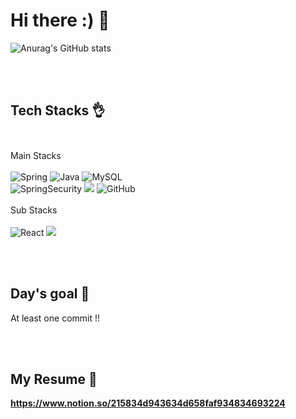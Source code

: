 # Hi there :) 👋

![Anurag's GitHub stats](https://github-readme-stats.vercel.app/api?username=Fouink&show_icons=true&theme=radical)

<br/><br/>

## Tech Stacks 👌 <br/><br/>
Main Stacks <br/><br/>
<img alt="Spring" src ="https://img.shields.io/badge/SpringBoot-6DB33F.svg?&style=for-the-badge&logo=Spring&logoColor=white"/>
<img alt="Java" src ="https://img.shields.io/badge/Java-007396.svg?&style=for-the-badge&logo=Java&logoColor=white"/>
<img alt="MySQL" src ="https://img.shields.io/badge/MySQL-4479A1.svg?&style=for-the-badge&logo=MySQL&logoColor=white"/>
<br/>
<img alt="SpringSecurity" src ="https://img.shields.io/badge/SpringSecurity-6DB33F.svg?&style=for-the-badge&logo=SpringSecurity&logoColor=white"/>
<img src="https://img.shields.io/badge/jquery-0769AD?style=for-the-badge&logo=jquery&logoColor=white">
<img alt="GitHub" src ="https://img.shields.io/badge/GitHub-F05032.svg?&style=for-the-badge&logo=GitHub&logoColor=white"/>
<br/><br/>
Sub Stacks <br/><br/>
<img alt="React" src ="https://img.shields.io/badge/React-61DAFB.svg?&style=for-the-badge&logo=React&logoColor=black"/>
<img src="https://img.shields.io/badge/html5-E34F26?style=for-the-badge&logo=html5&logoColor=white">

<br/><br/>

## Day's goal 💪 <br/>
At least one commit !!

<br/><br/>

## My Resume 🧾 <br/>
<strong>https://www.notion.so/215834d943634d658faf934834693224</strong>


<!--
**sese1212/sese1212** is a ✨ _special_ ✨ repository because its `README.md` (this file) appears on your GitHub profile.

Here are some ideas to get you started:
<img alt="JQuery" src ="https://img.shields.io/badge/JQuery-0769AD.svg?&style=for-the-badge&logo=JQuery&logoColor=white"/>



- 🔭 I’m currently working on ...
- 🌱 I’m currently learning ...
- 👯 I’m looking to collaborate on ...
- 🤔 I’m looking for help with ...
- 💬 Ask me about ...
- 📫 How to reach me: ...
- 😄 Pronouns: ...
- ⚡ Fun fact: ...
-->

